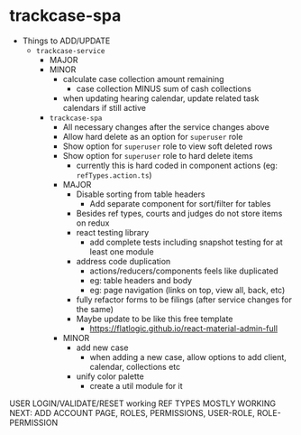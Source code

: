 # trackcase-spa

* Things to ADD/UPDATE
  * `trackcase-service`
    * MAJOR
    * MINOR
      * calculate case collection amount remaining
        * case collection MINUS sum of cash collections
      * when updating hearing calendar, update related task calendars if still active
    * `trackcase-spa`
      * All necessary changes after the service changes above
      * Allow hard delete as an option for `superuser` role
      * Show option for `superuser` role to view soft deleted rows
      * Show option for `superuser` role to hard delete items
        * currently this is hard coded in component actions (eg: `refTypes.action.ts`)
      * MAJOR
        * Disable sorting from table headers
          * Add separate component for sort/filter for tables
        * Besides ref types, courts and judges do not store items on redux
        * react testing library
          * add complete tests including snapshot testing for at least one module
        * address code duplication
          * actions/reducers/components feels like duplicated
          * eg: table headers and body
          * eg: page navigation (links on top, view all, back, etc)
        * fully refactor forms to be filings (after service changes for the same)
        * Maybe update to be like this free template
          * https://flatlogic.github.io/react-material-admin-full
      * MINOR
        * add new case
          * when adding a new case, allow options to add client, calendar, collections etc
        * unify color palette
          * create a util module for it

USER LOGIN/VALIDATE/RESET working
REF TYPES MOSTLY WORKING
NEXT: ADD ACCOUNT PAGE, ROLES, PERMISSIONS, USER-ROLE, ROLE-PERMISSION
